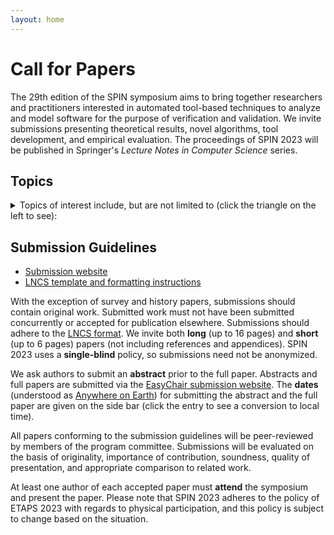 ```yaml
---
layout: home
---
```


# Call for Papers

The 29th edition of the SPIN symposium aims to bring together researchers and practitioners interested in automated tool-based techniques to analyze and model software for the purpose of verification and validation.
We invite submissions presenting theoretical results, novel algorithms, tool development, and empirical evaluation.
The proceedings of SPIN 2023 will be published in Springer's *Lecture Notes in Computer Science* series.


## Topics

<details>
 <summary>Topics of interest include, but are not limited to (click the triangle on the left to see):</summary>
 <ul>
  <li>Formal verification techniques for automated analysis of software</li>
  <li>Formal analysis for modeling languages, such as UML/state charts</li>
  <li>Formal specification languages, temporal logic, design-by-contract</li>
  <li>Model checking</li>
  <li>Analysis of concurrent software</li>
  <li>Automated theorem proving, including SAT and SMT</li>
  <li>Verifying compilers</li>
  <li>Abstraction and symbolic execution techniques</li>
  <li>Static analysis and abstract interpretation</li>
  <li>Combination of verification techniques</li>
  <li>Modular and compositional verification techniques</li>
  <li>Verification of timed and probabilistic systems</li>
  <li>Automated testing using advanced analysis techniques</li>
  <li>Combination of static and dynamic analyses</li>
  <li>Program synthesis</li>
  <li>Derivation of specifications, test cases, or other useful material via formal analysis</li>
  <li>Case studies of interesting systems or with interesting results</li>
  <li>Engineering and implementation of software verification and analysis tools</li>
  <li>Benchmark and comparative studies for formal verification and analysis tools</li>
  <li>Formal methods of education and training</li>
  <li>Insightful surveys or historical accounts on topics of relevance to the symposium</li>
  <li>Relevant tools and algorithms for modern hardware, e.g.: parallel, GPU, TPU, cloud, and quantum</li>
  <li>Formal techniques to model and analyze societal and legal systems</li>
  <li>Formal analysis of learned systems</li>
 </ul>
</details>


## Submission Guidelines

* [Submission website](https://easychair.org/conferences/?conf=spin20230)
* [LNCS template and formatting instructions](https://www.springer.com/gp/computer-science/lncs/conference-proceedings-guidelines)

With the exception of survey and history papers, submissions should contain original work.
Submitted work must not have been submitted concurrently or accepted for publication elsewhere.
Submissions should adhere to the [LNCS format](https://www.springer.com/gp/computer-science/lncs/conference-proceedings-guidelines).
We invite both **long** (up to 16 pages) and **short** (up to 6 pages) papers (not including references and appendices).
SPIN 2023 uses a **single-blind** policy, so submissions need not be anonymized.

We ask authors to submit an **abstract** prior to the full paper.
Abstracts and full papers are submitted via the [EasyChair submission website](https://easychair.org/conferences/?conf=spin20230).
The **dates** (understood as [Anywhere on Earth](https://en.wikipedia.org/wiki/Anywhere_on_Earth)) for submitting the abstract and the full paper are given on the side bar (click the entry to see a conversion to local time).

All papers conforming to the submission guidelines will be peer-reviewed by members of the program committee.
Submissions will be evaluated on the basis of originality, importance of contribution, soundness, quality of presentation, and appropriate comparison to related work.

At least one author of each accepted paper must **attend** the symposium and present the paper.
Please note that SPIN 2023 adheres to the policy of ETAPS 2023 with regards to physical participation, and this policy is subject to change based on the situation.
